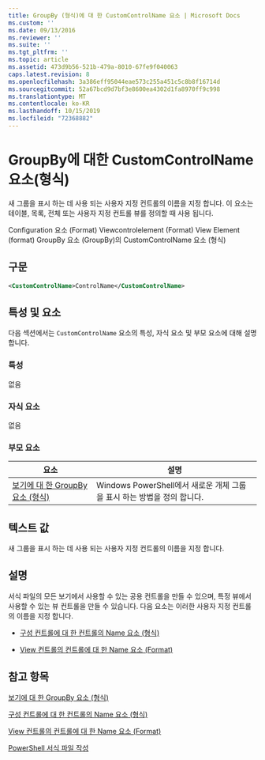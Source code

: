 ```yaml
---
title: GroupBy (형식)에 대 한 CustomControlName 요소 | Microsoft Docs
ms.custom: ''
ms.date: 09/13/2016
ms.reviewer: ''
ms.suite: ''
ms.tgt_pltfrm: ''
ms.topic: article
ms.assetid: 473d9b56-521b-479a-8010-67fe9f040063
caps.latest.revision: 8
ms.openlocfilehash: 3a386eff95044eae573c255a451c5c8b8f16714d
ms.sourcegitcommit: 52a67bcd9d7bf3e8600ea4302d1fa8970ff9c998
ms.translationtype: MT
ms.contentlocale: ko-KR
ms.lasthandoff: 10/15/2019
ms.locfileid: "72368882"
---
```

# <a name="customcontrolname-element-for-groupby-format"></a>GroupBy에 대한 CustomControlName 요소(형식)

새 그룹을 표시 하는 데 사용 되는 사용자 지정 컨트롤의 이름을 지정 합니다. 이 요소는 테이블, 목록, 전체 또는 사용자 지정 컨트롤 뷰를 정의할 때 사용 됩니다.

Configuration 요소 (Format) Viewcontrolelement (Format) View Element (format) GroupBy 요소 (GroupBy)의 CustomControlName 요소 (형식)

## <a name="syntax"></a>구문

```xml
<CustomControlName>ControlName</CustomControlName>
```

## <a name="attributes-and-elements"></a>특성 및 요소

다음 섹션에서는 `CustomControlName` 요소의 특성, 자식 요소 및 부모 요소에 대해 설명 합니다.

### <a name="attributes"></a>특성

없음

### <a name="child-elements"></a>자식 요소

없음

### <a name="parent-elements"></a>부모 요소

|요소|설명|
|-------------|-----------------|
|[보기에 대 한 GroupBy 요소 (형식)](./groupby-element-for-view-format.md)|Windows PowerShell에서 새로운 개체 그룹을 표시 하는 방법을 정의 합니다.|

## <a name="text-value"></a>텍스트 값

새 그룹을 표시 하는 데 사용 되는 사용자 지정 컨트롤의 이름을 지정 합니다.

## <a name="remarks"></a>설명

서식 파일의 모든 보기에서 사용할 수 있는 공용 컨트롤을 만들 수 있으며, 특정 뷰에서 사용할 수 있는 뷰 컨트롤을 만들 수 있습니다. 다음 요소는 이러한 사용자 지정 컨트롤의 이름을 지정 합니다.

- [구성 컨트롤에 대 한 컨트롤의 Name 요소 (형식)](./name-element-for-control-for-controls-for-configuration-format.md)

- [View 컨트롤의 컨트롤에 대 한 Name 요소 (Format)](./name-element-for-control-for-controls-for-view-format.md)

## <a name="see-also"></a>참고 항목

[보기에 대 한 GroupBy 요소 (형식)](./groupby-element-for-view-format.md)

[구성 컨트롤에 대 한 컨트롤의 Name 요소 (형식)](./name-element-for-control-for-controls-for-configuration-format.md)

[View 컨트롤의 컨트롤에 대 한 Name 요소 (Format)](./name-element-for-control-for-controls-for-view-format.md)

[PowerShell 서식 파일 작성](./writing-a-powershell-formatting-file.md)
